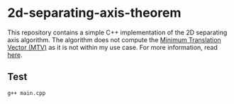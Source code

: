 # 2d-separating-axis-theorem
This repository contains a simple C++ implementation of the 2D separating axis algorithm. The algorithm does not compute the [Minimum Translation Vector (MTV)](https://dyn4j.org/2010/01/sat/#sat-mtv) as it is not within my use case. For more information, read [here](https://gamedevelopment.tutsplus.com/tutorials/collision-detection-using-the-separating-axis-theorem--gamedev-169).

## Test
```bash
g++ main.cpp
```
